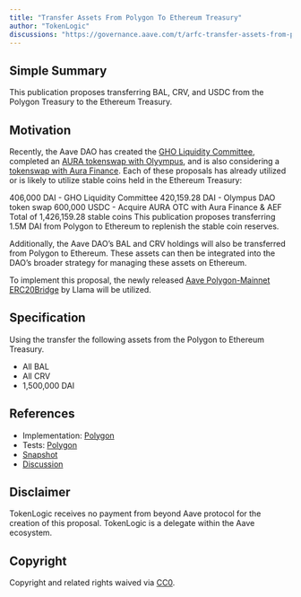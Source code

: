 ```yaml
---
title: "Transfer Assets From Polygon To Ethereum Treasury"
author: "TokenLogic"
discussions: "https://governance.aave.com/t/arfc-transfer-assets-from-polygon-to-ethereum-treasury/15044"
---
```


## Simple Summary

This publication proposes transferring BAL, CRV, and USDC from the Polygon Treasury to the Ethereum Treasury.

## Motivation

Recently, the Aave DAO has created the [GHO Liquidity Committee](https://governance.aave.com/t/arfc-treasury-manage-gho-liquidity-committee/14914), completed an [AURA tokenswap with Olyympus](https://governance.aave.com/t/arfc-treasury-management-acquire-aura/14683), and is also considering a [tokenswap with Aura Finance](https://snapshot.org/#/aave.eth/proposal/0x94735082d4ba33b53497efb025aa6dbf75a5e4ade71684fd675c03f0e416a294). Each of these proposals has already utilized or is likely to utilize stable coins held in the Ethereum Treasury:

406,000 DAI - GHO Liquidity Committee
420,159.28 DAI - Olympus DAO token swap
600,000 USDC - Acquire AURA OTC with Aura Finance & AEF
Total of 1,426,159.28 stable coins
This publication proposes transferring 1.5M DAI from Polygon to Ethereum to replenish the stable coin reserves.

Additionally, the Aave DAO’s BAL and CRV holdings will also be transferred from Polygon to Ethereum. These assets can then be integrated into the DAO’s broader strategy for managing these assets on Ethereum.

To implement this proposal, the newly released [Aave Polygon-Mainnet ERC20Bridge](https://governance.aave.com/t/update-on-aave-swapper-and-strategic-asset-manager-contracts/14522/3) by Llama will be utilized.

## Specification

Using the transfer the following assets from the Polygon to Ethereum Treasury.

- All BAL
- All CRV
- 1,500,000 DAI

## References

- Implementation: [Polygon](https://github.com/bgd-labs/aave-proposals/blob/main/src/20231018_AaveV3_Pol_TransferAssetsFromPolygonToEthereumTreasury/AaveV3_Polygon_TransferAssetsFromPolygonToEthereumTreasury_20231018.sol)
- Tests: [Polygon](https://github.com/bgd-labs/aave-proposals/blob/main/src/20231018_AaveV3_Pol_TransferAssetsFromPolygonToEthereumTreasury/AaveV3_Polygon_TransferAssetsFromPolygonToEthereumTreasury_20231018.t.sol)
- [Snapshot](https://snapshot.org/#/aave.eth/proposal/0x33def6fd7bc3424fc47256ec0abdc3b75235d6f123dc1d15be7349066bc86319)
- [Discussion](https://governance.aave.com/t/arfc-transfer-assets-from-polygon-to-ethereum-treasury/15044)

## Disclaimer

TokenLogic receives no payment from beyond Aave protocol for the creation of this proposal. TokenLogic is a delegate within the Aave ecosystem.

## Copyright

Copyright and related rights waived via [CC0](https://creativecommons.org/publicdomain/zero/1.0/).
